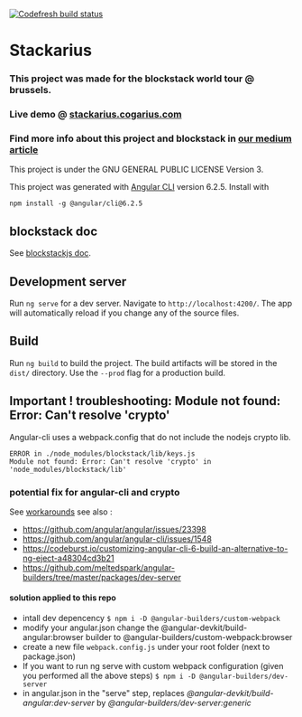 [![Codefresh build status]( https://g.codefresh.io/api/badges/pipeline/zgorizzo69/cogarius%2Fstackarius%2Fstackarius?branch=master&key=eyJhbGciOiJIUzI1NiJ9.NWJmNTRlYmUxNWNkODA2ZTIxYzljYWNj.-K_kcAJN7W59YgMTIxWfTzZE-hafvUCXhDr51IoHHx4&type=cf-1)]( https://g.codefresh.io/pipelines/stackarius/builds?repoOwner=cogarius&repoName=stackarius&serviceName=cogarius%2Fstackarius&filter=trigger:build~Build;branch:master;pipeline:5bf56d70072d529351661b59~stackarius)

# Stackarius

### This project was made for the blockstack world tour @ brussels.

### Live demo @ [stackarius.cogarius.com](https://stackarius.cogarius.com)

### Find more info about this project and blockstack in  [our medium article](https://medium.com/@cogarius/blockstack-world-tour-brussels-social-dapp-workshop-fb0ef887b55f)

This project is under the GNU GENERAL PUBLIC LICENSE Version 3.

This project was generated with [Angular CLI](https://github.com/angular/angular-cli) version 6.2.5. Install with 

```
npm install -g @angular/cli@6.2.5
```

## blockstack doc

See [blockstackjs doc](http://blockstack.github.io/blockstack.js/index.html).

## Development server

Run `ng serve` for a dev server. Navigate to `http://localhost:4200/`. The app will automatically reload if you change any of the source files.

## Build

Run `ng build` to build the project. The build artifacts will be stored in the `dist/` directory. Use the `--prod` flag for a production build.

## Important ! troubleshooting: Module not found: Error: Can't resolve 'crypto'

Angular-cli uses a webpack.config that do not include the nodejs crypto lib.

```error
ERROR in ./node_modules/blockstack/lib/keys.js
Module not found: Error: Can't resolve 'crypto' in 'node_modules/blockstack/lib'
```

### potential fix for angular-cli and crypto

See [workarounds](https://github.com/angular/angular-cli/issues/1548#issuecomment-286151056 )
see also :

- <https://github.com/angular/angular/issues/23398>
- <https://github.com/angular/angular-cli/issues/1548>
- <https://codeburst.io/customizing-angular-cli-6-build-an-alternative-to-ng-eject-a48304cd3b21>
- <https://github.com/meltedspark/angular-builders/tree/master/packages/dev-server>

#### solution applied to this repo

- intall dev depencency `$ npm i -D @angular-builders/custom-webpack`
- modify your angular.json change the @angular-devkit/build-angular:browser builder to @angular-builders/custom-webpack:browser
- create a new file `webpack.config.js` under your root folder (next to package.json)
- If you want to run ng serve with custom webpack configuration (given you performed all the above steps) `$ npm i -D @angular-builders/dev-server`
- in angular.json  in the "serve" step, replaces _@angular-devkit/build-angular:dev-server_ by _@angular-builders/dev-server:generic_
